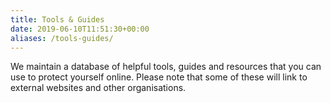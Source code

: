 ```yaml
---
title: Tools & Guides
date: 2019-06-10T11:51:30+00:00
aliases: /tools-guides/
---
```


We maintain a database of helpful tools, guides and resources that you can use to protect yourself online. Please note that some of these will link to external websites and other organisations.
